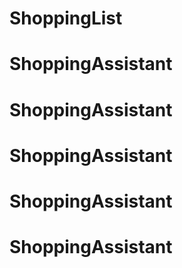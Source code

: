 # ShoppingList
# ShoppingAssistant
# ShoppingAssistant
# ShoppingAssistant
# ShoppingAssistant
# ShoppingAssistant
